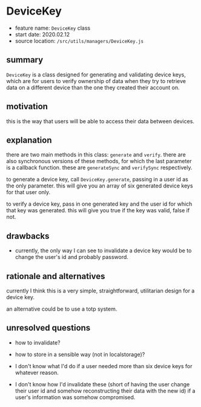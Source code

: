 # DeviceKey

-   feature name: `DeviceKey` class
-   start date: 2020.02.12
-   source location: `/src/utils/managers/DeviceKey.js`

## summary
[summary]: #summary

`DeviceKey` is a class designed for generating and validating device keys, which are for users to verify ownership of data when they try to retrieve data on a different device than the one they created their account on.

## motivation
[motivation]: #motivation

this is the way that users will be able to access their data between devices.

## explanation
[explanation]: #explanation

there are two main methods in this class: `generate` and `verify`. there are also synchronous versions of these methods, for which the last parameter is a callback function. these are `generateSync` and `verifySync` respectively.

to generate a device key, call `DeviceKey.generate`, passing in a user id as the only parameter. this will give you an array of six generated device keys for that user only.

to verify a device key, pass in one generated key and the user id for which that key was generated. this will give you true if the key was valid, false if not.

## drawbacks
[drawbacks]: #drawbacks

-   currently, the only way I can see to invalidate a device key would be to change the user's id and probably password.

## rationale and alternatives
[rationale-and-alternatives]: #rationale-and-alternatives

currently I think this is a very simple, straightforward, utilitarian design for a device key.

an alternative could be to use a totp system.

## unresolved questions
[unresolved-questions]: #unresolved-questions

-   how to invalidate?

-   how to store in a sensible way (not in localstorage)?

-   I don't know what I'd do if a user needed more than six device keys for whatever reason.

-   I don't know how I'd invalidate these (short of having the user change their user id and somehow reconstructing their data with the new id) if a user's information was somehow compromised.
